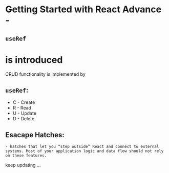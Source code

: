 # Getting Started with React Advance - 
## `useRef` 
# is introduced

CRUD functionality is implemented by 
## `useRef`:

+ C - Create
+ R - Read
+ U - Update
+ D - Delete

## Esacape Hatches:
    - hatches that let you “step outside” React and connect to external systems. Most of your application logic and data flow should not rely on these features.

keep updating ...
